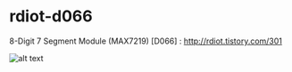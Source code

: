 # rdiot-d066
8-Digit 7 Segment Module (MAX7219) [D066] : http://rdiot.tistory.com/301

![alt text](http://cfile5.uf.tistory.com/image/250B083E57F4EB5C36E212)
